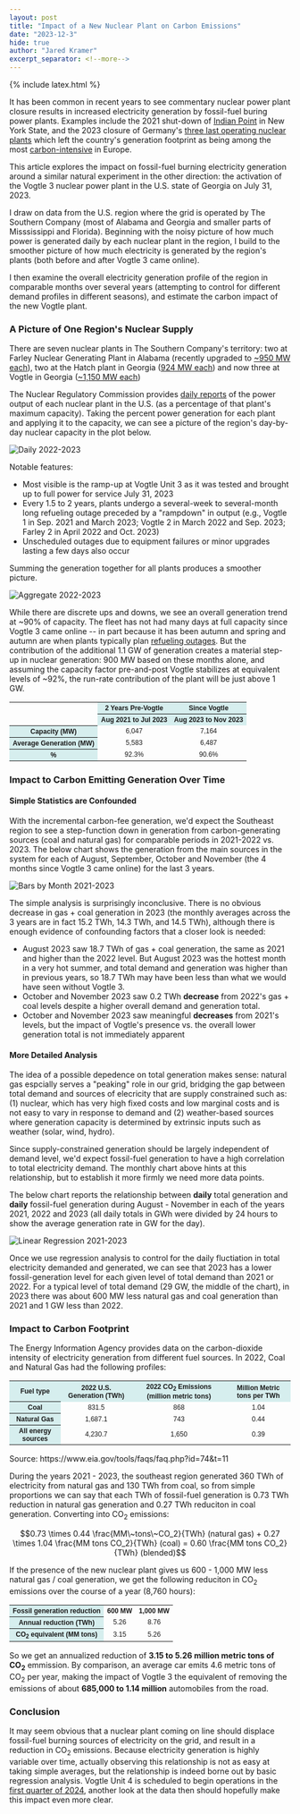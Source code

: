 ```yaml
---
layout: post
title: "Impact of a New Nuclear Plant on Carbon Emissions"
date: "2023-12-3"
hide: true
author: "Jared Kramer"
excerpt_separator: <!--more-->
---
```


<head>
  {% include latex.html %}

<STYLE TYPE="text/css">
<!--
TH{font-family: Arial; font-size: 9pt; text-align: center;}
TD{font-family: Arial; font-size: 9pt; text-align: center;}
TR.gray TD, TR.gray TH {background-color: lightgray;}
TR.blue TD, TR.blue TH {background-color: #D6EEEE;}
TD.purple TH.purple {background-color: #E6E6FA;}
-->
</STYLE>
</head>

It has been common in recent years to see commentary nuclear power plant closure results in increased electricity generation by fossil-fuel buring power plants.  Examples include the 2021 shut-down of [Indian Point](https://www.nytimes.com/2021/04/12/nyregion/indian-point-power-plant-closing.html) in New York State, and the 2023 closure of Germany's [three last operating nuclear plants](https://www.theguardian.com/environment/2023/apr/15/germany-last-three-nuclear-power-stations-to-shut-this-weekend) which left the country's generation footprint as being among the most [carbon-intensive](https://www.washingtonpost.com/opinions/2023/05/10/germany-end-nuclear-cost-climate-health/) in Europe.

This article explores the impact on fossil-fuel burning electricity generation around a similar natural experiment in the other direction: the activation of the Vogtle 3 nuclear power plant in the U.S. state of Georgia on July 31, 2023.  

<!--more-->

I draw on data from the U.S. region where the grid is operated by The Southern Company (most of Alabama and Georgia and smaller parts of Misssissippi and Florida).  Beginning with the noisy picture of how much power is generated daily by each nuclear plant in the region, I build to the smoother picture of how much electricity is generated by the region's plants (both before and after Vogtle 3 came online).  

I then examine the overall electricity generation profile of the region in comparable months over several years (attempting to control for different demand profiles in different seasons), and estimate the carbon impact of the new Vogtle plant.

### A Picture of One Region's Nuclear Supply

There are seven nuclear plants in The Southern Company's territory: two at Farley Nuclear Generating Plant in Alabama (recently upgraded to [~950 MW each](https://www.nrc.gov/docs/ML2035/ML20351A176.pdf)), two at the Hatch plant in Georgia ([924 MW each](https://www.georgiapower.com/company/energy-industry/generating-plants/plant-hatch.html)) and now three at Vogtle in Georgia ([~1,150 MW each](https://www.georgiapower.com/company/energy-industry/generating-plants/plant-vogtle.html)) 

The Nuclear Regulatory Commission provides [daily reports](https://www.nrc.gov/reading-rm/doc-collections/event-status/reactor-status/index.html) of the power output of each nuclear plant in the U.S. (as a percentage of that plant's maximum capacity).  Taking the percent power generation for each plant and applying it to the capacity, we can see a picture of the region's day-by-day nuclear capacity in the plot below.

![Daily 2022-2023](/assets/images/post9_2022_2023_single_plants.png)

Notable features: 

- Most visible is the ramp-up at Vogtle Unit 3 as it was tested and brought up to full power for service July 31, 2023
- Every 1.5 to 2 years, plants undergo a several-week to several-month long refueling outage preceded by a "rampdown" in output (e.g., Vogtle 1 in Sep. 2021 and March 2023; Vogtle 2 in March 2022 and Sep. 2023; Farley 2 in April 2022 and Oct. 2023)
- Unscheduled outages due to equipment failures or minor upgrades lasting a few days also occur

Summing the generation together for all plants produces a smoother picture. 

![Aggregate 2022-2023](/assets/images/post9_2022_2023_aggregate.png)

While there are discrete ups and downs, we see an overall generation trend at ~90% of capacity.   The fleet has not had many days at full capacity since Vogtle 3 came online -- in part because it has been autumn and spring and autumn are when plants typically plan [refueling outages](https://www.eia.gov/todayinenergy/detail.php?id=60682).  But the contribution of the additional 1.1 GW of generation creates a material step-up in nuclear generation: 900 MW based on these months alone, and assuming the capacity factor pre-and-post Vogtle stabilizes at equivalent levels of ~92%, the run-rate contribution of the plant will be just above 1 GW. 

<table>
    <tr>
        <td rowspan="2"></td>
        <th colspan="1" scope ="colgroup" style="background-color: #D6EEEE">2 Years Pre-Vogtle</th>
        <th colspan="1" scope ="colgroup" style="background-color: #D6EEEE">Since Vogtle</th>
    </tr>
    <tr>
        <th scope="col" style="background-color: #D6EEEE">Aug 2021 to Jul 2023</th> 
        <th scope="col" style="background-color: #D6EEEE">Aug 2023 to Nov 2023</th>
    </tr>
    <tr>
        <th scope="row" style="background-color: #D6EEEE">Capacity (MW)</th> 
        <td>6,047</td><td>7,164</td>
    </tr>
    <tr>
        <th scope="row" style="background-color: #D6EEEE">Average Generation (MW)</th> 
        <td>5,583</td><td>6,487</td>
    </tr>
    <tr>
        <th scope="row" style="background-color: #D6EEEE">%</th> 
        <td>92.3%</td><td>90.6%</td>
    </tr>
</table>

### Impact to Carbon Emitting Generation Over Time

#### Simple Statistics are Confounded

With the incremental carbon-fee generation, we'd expect the Southeast region to see a step-function down in generation from carbon-generating sources (coal and natural gas) for comparable periods in 2021-2022 vs. 2023.  The below chart shows the generation from the main sources in the system for each of August, September, October and November (the 4 months since Vogtle 3 came online) for the last 3 years. 

![Bars by Month 2021-2023](/assets/images/post9_monthbars.png)

The simple analysis is surprisingly inconclusive.  There is no obvious decrease in gas + coal generation in 2023 (the monthly averages across the 3 years are in fact 15.2 TWh, 14.3 TWh, and 14.5 TWh), although there is enough evidence of confounding factors that a closer look is needed: 

- August 2023 saw 18.7 TWh of gas + coal generation, the same as 2021 and higher than the 2022 level.   But August 2023 was the hottest month in a very hot summer, and total demand and generation was higher than in previous years, so 18.7 TWh may have been less than what we would have seen without Vogtle 3.
- October and November 2023 saw 0.2 TWh **decrease** from 2022's gas + coal levels despite a higher overall demand and generation total.
- October and November 2023 saw meaningful **decreases** from 2021's levels, but the impact of Vogtle's presence vs. the overall lower generation total is not immediately apparent
  
#### More Detailed Analysis 

The idea of a possible depedence on total generation makes sense: natural gas espcially serves a "peaking" role in our grid, bridging the gap between total demand and sources of elecricity that are supply constrained such as: (1) nuclear, which has very high fixed costs and low marginal costs and is not easy to vary in response to demand and (2) weather-based sources where generation capacity is determined by extrinsic inputs such as weather (solar, wind, hydro).   

Since supply-constrained generation should be largely independent of demand level, we'd expect fossil-fuel generation to have a high correlation to total electricity demand.  The monthly chart above hints at this relationship, but to establish it more firmly we need more data points.

The below chart reports the relationship between **daily** total generation and **daily** fossil-fuel generation during August - November in each of the years 2021, 2022 and 2023 (all daily totals in GWh were divided by 24 hours to show the average generation rate in GW for the day).

![Linear Regression 2021-2023](/assets/images/post9_linreg.png)

Once we use regression analysis to control for the daily fluctiation in total electricity demanded and generated, we can see that 2023 has a lower fossil-generation level for each given level of total demand than 2021 or 2022.  For a typical level of total demand (29 GW, the middle of the chart), in 2023 there was about 600 MW less natural gas and coal generation than 2021 and 1 GW less than 2022. 

### Impact to Carbon Footprint

The Energy Information Agency provides data on the carbon-dioxide intensity of electricity generation from different fuel sources.  In 2022, Coal and Natural Gas had the following profiles: 

<table>
    <tr>
        <th colspan="1" scope ="colgroup" style="background-color: #D6EEEE">Fuel type</th>
        <th colspan="1" scope ="colgroup" style="background-color: #D6EEEE">2022 U.S. Generation (TWh)</th>
        <th colspan="1" scope ="colgroup" style="background-color: #D6EEEE">2022 CO<sub>2</sub> Emissions (million metric tons)</th>
        <th colspan="1" scope ="colgroup" style="background-color: #D6EEEE">Million Metric tons per TWh</th>
    </tr>
    <tr>
        <th scope="col" style="background-color: #D6EEEE">Coal</th>
        <td>831.5</td>
        <td>868</td>
        <td>1.04</td>
    </tr>
    <tr>
        <th scope="col" style="background-color: #D6EEEE">Natural Gas</th>
        <td>1,687.1</td>
        <td>743</td>
        <td>0.44</td>
    </tr>
    <tr>
        <th scope="col" style="background-color: #D6EEEE">All energy sources</th>
        <td>4,230.7</td>
        <td>1,650</td>
        <td>0.39</td>
    </tr>
</table>
Source: https://www.eia.gov/tools/faqs/faq.php?id=74&t=11
<p></p>
During the years 2021 - 2023, the southeast region generated 360 TWh of electricity from natural gas and 130 TWh from coal, so from simple proportions we can say that each TWh of fossil-fuel generation is 0.73 TWh reduction in natural gas generation and 0.27 TWh reduciton in coal generation.  Converting into CO<sub>2</sub> emissions:

$$0.73 \times 0.44 \frac{MM\~tons\~CO_2}{TWh} (natural gas) + 0.27 \times 1.04 \frac{MM tons CO_2}{TWh} (coal) = 0.60 \frac{MM tons CO_2}{TWh} (blended)$$

If the presence of the new nuclear plant gives us 600 - 1,000 MW less natural gas / coal generation, we get the following reduciton in CO<sub>2</sub> emissions over the course of a year (8,760 hours):

<table>
    <tr>
        <th colspan="1" scope ="colgroup" style="background-color: #D6EEEE">Fossil generation reduction</th>
        <th colspan="1" scope ="colgroup">600 MW</th>
        <th colspan="1" scope ="colgroup">1,000 MW</th>
    </tr>
    <tr>
        <th scope="col" style="background-color: #D6EEEE">Annual reduction (TWh)</th>
        <td>5.26</td>
        <td>8.76</td>
    </tr>
    <tr>
        <th scope="col" style="background-color: #D6EEEE">CO<sub>2</sub> equivalent (MM tons)</th>
        <td>3.15</td>
        <td>5.26</td>
    </tr>
</table>

So we get an annualized reduction of **3.15 to 5.26 million metric tons of CO<sub>2</sub>** emmission.   By comparison, an average car emits 4.6 metric tons of CO<sub>2</sub> per year, making the impact of Vogtle 3 the equivalent of removing the emissions of about **685,000 to 1.14 million** automobiles from the road. 

### Conclusion

It may seem obvious that a nuclear plant coming on line should displace fossil-fuel burning sources of electricity on the grid, and result in a reduction in CO<sub>2</sub> emissions.  Because electricity generation is highly variable over time, actually observing this relationship is not as easy at taking simple averages, but the relationship is indeed borne out by basic regression analysis.  Vogtle Unit 4 is scheduled to begin operations in the [first quarter of 2024](https://www.world-nuclear-news.org/Articles/Vogtle-4-start-up-moved-to-2024), another look at the data then should hopefully make this impact even more clear. 



